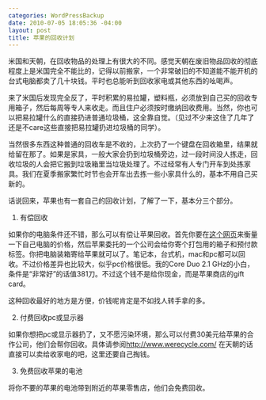 ```yaml
--- 
categories: WordPressBackup
date: 2010-07-05 18:05:36 -04:00
layout: post
title: 苹果的回收计划
---
```

米国和天朝，在回收物品的处理上有很大的不同。感觉天朝在废旧物品回收的彻底程度上是米国完全不能比的，记得以前搬家，一个非常破旧的不知道能不能开机的台式电脑都卖了几十块钱。平时也总能听到回收家电或其他东西的吆喝声。

来了米国后发现完全反了，平时积累的易拉罐，塑料瓶，必须放到自己买的回收专用箱子，然后每周等专人来收走。而且住户必须按时缴纳回收费用。当然，你也可以把易拉罐什么的直接扔进普通垃圾桶，这全靠自觉。（见过不少来这住了几年了还是不care这些直接把易拉罐扔进垃圾桶的同学）。

当然很多东西这种普通的回收车是不收的，上次扔了一个键盘在回收箱里，结果就给留在那了。如果是家具，一般大家会扔到垃圾桶旁边，过一段时间没人拣走，回收垃圾的人会把它搬到垃圾箱里当垃圾处理了。不过经常有人专门开车到处拣家具。我们在夏季搬家繁忙时节也会开车出去拣一些小家具什么的，基本不用自己买新的。

话说回来，苹果也有一套自己的回收计划，了解了一下，基本分三个部分。

1. 有偿回收

如果你的电脑条件还不错，那么可以有偿让苹果回收。首先你要在<a href="http://store.apple.com/us/browse/reuse_and_recycle" target="_blank">这个网页</a>来衡量一下自己电脑的价格，然后苹果委托的一个公司会给你寄个打包用的箱子和预付款标签。你把电脑装箱寄给苹果就可以了。笔记本，台式机，mac和pc都可以回收。不过价格差异也比较大，似乎pc价格很低。我的Core Duo 2.1 GHz的小白，条件是“非常好”的话值381刀。不过这个钱不是给你现金，而是苹果商店的gift card。

这种回收最好的地方是方便，价钱呢肯定是不如找人转手拿的多。

2. 付费回收pc或显示器

如果你想把pc或显示器扔了，又不愿污染环境，那么可以付费30美元给苹果的合作公司，他们会帮你回收。具体请参阅<a href="http://www.werecycle.com/" target="_blank">http://www.werecycle.com/</a> 在天朝的话直接可以卖给收家电的吧，这里还要自己掏钱。

3. 免费回收苹果的电池

将你不要的苹果的电池带到附近的苹果零售店，他们会免费回收。
